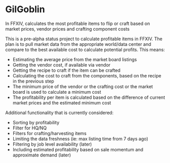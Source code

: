 # GilGoblin
In FFXIV, calculates the most profitable items to flip or craft based on market prices, vendor prices and crafting component costs

This is a pre-alpha status project to calculate profitable items in FFXIV. The plan is to pull market data from the appropriate world/data center and compare to the best available cost to calculate potential profits. This means: 
* Estimating the average price from the market board listings
* Getting the vendor cost, if available via vendor
* Getting the recipe to craft if the item can be crafted
* Calculating the cost to craft from the components, based on the recipe in the previous step
* The minimum price of the vendor or the crafting cost or the market board is used to calculate a minimum cost
* The profitability per item is calculated based on the difference of current market prices and the estimated minimum cost


Additional functionality that is currently considered:
* Sorting by profitability
* Filter for HQ/NQ
* Filters for crafting/harvesting items
* Limiting the data freshness (ie: max listing time from 7 days ago)
* Filtering by job level availability (later)
* Including estimated profitability based on sale momentum and approximate demand (later)
